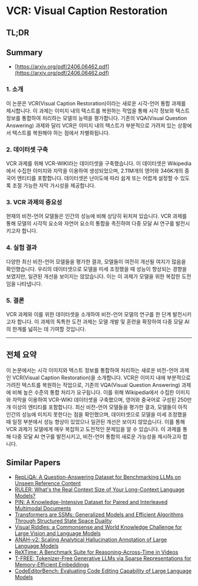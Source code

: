 # VCR: Visual Caption Restoration
## TL;DR
## Summary
- [https://arxiv.org/pdf/2406.06462.pdf](https://arxiv.org/pdf/2406.06462.pdf)

### 1. 소개
이 논문은 VCR(Visual Caption Restoration)이라는 새로운 시각-언어 통합 과제를 제시합니다. 이 과제는 이미지 내의 텍스트를 복원하는 작업을 통해 시각 정보와 텍스트 정보를 통합하여 처리하는 모델의 능력을 평가합니다. 기존의 VQA(Visual Question Answering) 과제와 달리 VCR은 이미지 내의 텍스트가 부분적으로 가려져 있는 상황에서 텍스트를 복원해야 하는 점에서 차별화됩니다.

### 2. 데이터셋 구축
VCR 과제를 위해 VCR-WIKI라는 데이터셋을 구축했습니다. 이 데이터셋은 Wikipedia에서 수집한 이미지와 자막을 이용하여 생성되었으며, 2.11M개의 영어와 346K개의 중국어 엔티티를 포함합니다. 데이터셋은 난이도에 따라 쉽게 또는 어렵게 설정할 수 있도록 조절 가능한 자막 가시성을 제공합니다.

### 3. VCR 과제의 중요성
현재의 비전-언어 모델들은 인간의 성능에 비해 상당히 뒤처져 있습니다. VCR 과제를 통해 모델의 시각적 요소와 자연어 요소의 통합을 촉진하여 다중 모달 AI 연구를 발전시키고자 합니다.

### 4. 실험 결과
다양한 최신 비전-언어 모델들을 평가한 결과, 모델들이 여전히 개선될 여지가 많음을 확인했습니다. 우리의 데이터셋으로 모델을 미세 조정했을 때 성능이 향상되는 경향을 보였지만, 일관된 개선을 보이지는 않았습니다. 이는 이 과제가 모델을 위한 복잡한 도전임을 나타냅니다.

### 5. 결론
VCR 과제와 이를 위한 데이터셋을 소개하여 비전-언어 모델의 연구를 한 단계 발전시키고자 합니다. 이 과제의 독특한 도전 과제는 모델 개발 및 훈련을 확장하여 다중 모달 AI의 한계를 넓히는 데 기여할 것입니다.

---

## 전체 요약
이 논문에서는 시각 이미지와 텍스트 정보를 통합하여 처리하는 새로운 비전-언어 과제인 VCR(Visual Caption Restoration)을 소개합니다. VCR은 이미지 내에 부분적으로 가려진 텍스트를 복원하는 작업으로, 기존의 VQA(Visual Question Answering) 과제에 비해 높은 수준의 통합 처리가 요구됩니다. 이를 위해 Wikipedia에서 수집한 이미지와 자막을 이용하여 VCR-WIKI 데이터셋을 구축했으며, 영어와 중국어로 구성된 250만 개 이상의 엔티티를 포함합니다. 최신 비전-언어 모델들을 평가한 결과, 모델들이 아직 인간의 성능에 미치지 못한다는 점을 확인했으며, 데이터셋으로 모델을 미세 조정했을 때 일정 부분에서 성능 향상이 있었으나 일관된 개선은 보이지 않았습니다. 이를 통해 VCR 과제가 모델에게 매우 복잡하고 도전적인 문제임을 알 수 있습니다. 이 과제를 통해 다중 모달 AI 연구를 발전시키고, 비전-언어 통합의 새로운 가능성을 제시하고자 합니다.

## Similar Papers
- [RepLiQA: A Question-Answering Dataset for Benchmarking LLMs on Unseen Reference Content](2406.11811.md)
- [RULER: What's the Real Context Size of Your Long-Context Language Models?](2404.06654.md)
- [PIN: A Knowledge-Intensive Dataset for Paired and Interleaved Multimodal Documents](2406.13923.md)
- [Transformers are SSMs: Generalized Models and Efficient Algorithms Through Structured State Space Duality](2405.21060.md)
- [Visual Riddles: a Commonsense and World Knowledge Challenge for Large Vision and Language Models](2407.19474.md)
- [ANAH-v2: Scaling Analytical Hallucination Annotation of Large Language Models](2407.04693.md)
- [ReXTime: A Benchmark Suite for Reasoning-Across-Time in Videos](2406.19392.md)
- [T-FREE: Tokenizer-Free Generative LLMs via Sparse Representations for Memory-Efficient Embeddings](2406.19223.md)
- [CodeEditorBench: Evaluating Code Editing Capability of Large Language Models](2404.03543.md)
